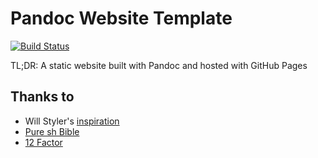 # Pandoc Website Template

[![Build Status](https://travis-ci.com/alxrsngrtn/pandoc-website-template.svg?branch=master)](https://travis-ci.com/alxrsngrtn/pandoc-website-template)

TL;DR: A static website built with Pandoc and hosted with GitHub Pages


## Thanks to 
- Will Styler's [inspiration](http://wstyler.ucsd.edu/posts/lmimg/spcv.txt)
- [Pure sh Bible](https://github.com/dylanaraps/pure-sh-bible)
- [12 Factor](https://12factor.net)

